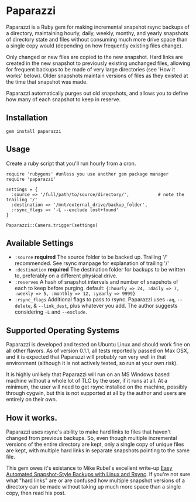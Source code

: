 Paparazzi
=========

Paparazzi is a Ruby gem for making incremental snapshot rsync backups of a directory, maintaining
hourly, daily, weekly, monthy, and yearly snapshots of directory state and files without consuming
much more drive space than a single copy would (depending on how frequently existing files change).

Only changed or new files are copied to the new snapshot. Hard links are created in the new snapshot
to previously existing unchanged files, allowing for frequent backups to be made of very large
directories (see 'How it works' below). Older snapshots maintain versions of files as they existed
at the time that snapshot was made.

Paparazzi automatically purges out old snapshots, and allows you to define how many of each snapshot
to keep in reserve.

Installation
------------

    gem install paparazzi
    

Usage
-----

Create a ruby script that you'll run hourly from a cron.
 
    require 'rubygems' #unless you use another gem package manager
    require 'paparazzi'
    
    settings = {
      :source => '/full/path/to/source/directory/',           # note the trailing '/'
      :destination => '/mnt/external_drive/backup_folder',
      :rsync_flags => '-L --exclude lost+found'
    }                                                         

    Paparazzi::Camera.trigger(settings)
    
    
Available Settings
------------------

  * `:source`      **required** The source folder to be backed up. Trailing '/' recommended. See rsync manpage
                     for explanation of trailing '/' 
  * `:destination` **required** The destination folder for backups to be written to, preferably on a different
                     physical drive.
  * `:reserves`    A hash of snapshot intervals and number of snapshots of each to keep before purging.
                     default: `{:hourly => 24, :daily => 7, :weekly => 5, :monthly => 12, :yearly => 9999}` 
  * `:rsync_flags` Additional flags to pass to rsync. Paparazzi uses `-aq`, `--delete`, & `--link_dest`, plus
                     whatever you add. The author suggests considering `-L` and `--exclude`.


Supported Operating Systems
---------------------------

Paparazzi is developed and tested on Ubuntu Linux and should work fine on all other flavors. As of version 0.1.1, all
tests reportedly passed on Max OSX, and it is expected that Paparazzi will probably run very well in that environment
(although it is not actively tested, so run at your own risk).

It is highly unlikely that Paparazzi will run on an MS Windows based machine without a whole lot of TLC by the user,
if it runs at all. At a minimum, the user will need to get rsync installed on the machine, possibly through cygwin,
but this is not supported at all by the author and users are entirely on their own.


How it works.
-------------

Paparazzi uses rsync's ability to make hard links to files that haven't changed from previous
backups. So, even though multiple incremental versions of the entire directory are kept, only a single
copy of unique files are kept, with multiple hard links in separate snapshots pointing to the same
file.

This gem owes it's existance to Mike Rubel's excellent write-up
[Easy Automated Snapshot-Style Backups with Linux and Rsync](http://www.mikerubel.org/computers/rsync_snapshots/).
If you're not sure what "hard links" are or are confused how multiple snapshot versions of a
directory can be made without taking up much more space than a single copy, then read his post.
